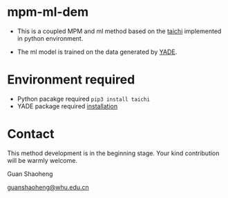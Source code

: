 # mpm-ml-dem
- This is a coupled MPM and ml method based on the [taichi](https://github.com/yuanming-hu) implemented in python environment. 

- The ml model is trained on the data generated by [YADE](https://yade-dem.org/doc/). 

# Environment required
- Python pacakge required 
 `pip3 install taichi` 
- YADE package required [installation](https://yade-dem.org/doc/) 


# Contact 
This method development is in the beginning stage. Your kind contribution will be warmly welcome. 

Guan Shaoheng 

guanshaoheng@whu.edu.cn 
